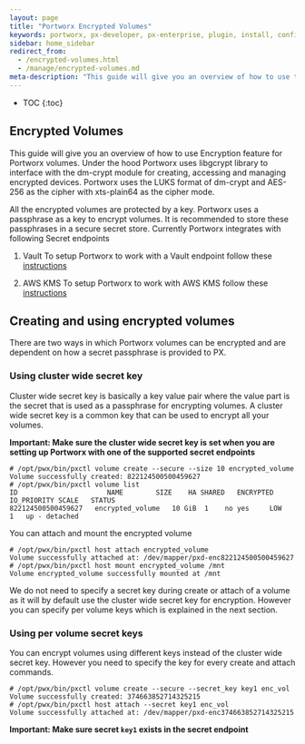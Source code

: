 ```yaml
---
layout: page
title: "Portworx Encrypted Volumes"
keywords: portworx, px-developer, px-enterprise, plugin, install, configure, container, storage, encryption
sidebar: home_sidebar
redirect_from:
  - /encrypted-volumes.html
  - /manage/encrypted-volumes.md
meta-description: "This guide will give you an overview of how to use the Encryption feature for Portworx volumes. Read the full overview here!"
---
```


* TOC
{:toc}

## Encrypted Volumes
This guide will give you an overview of how to use Encryption feature for Portworx volumes. Under the hood Portworx uses libgcrypt library to interface with the dm-crypt module for creating, accessing and managing encrypted devices. Portworx uses the LUKS format of dm-crypt and AES-256 as the cipher with xts-plain64 as the cipher mode.

All the encrypted volumes are protected by a key. Portworx uses a passphrase as a key to encrypt volumes. It is recommended to store these passphrases in a secure secret store. Currently Portworx integrates with following Secret endpoints

1. Vault
To setup Portworx to work with a Vault endpoint follow these [instructions](/secrets/portworx-with-vault.html)

2. AWS KMS
To setup Portworx to work with AWS KMS follow these [instructions](/secrets//portworx-with-aws-kms.html)

## Creating and using encrypted volumes

There are two ways in which Portworx volumes can be encrypted and are dependent on how a secret passphrase is provided to PX.

### Using cluster wide secret key
Cluster wide secret key is basically a key value pair where the value part is the secret that is used as a passphrase for encrypting volumes. A cluster wide secret key is a common key that can be used to encrypt all your volumes.

__Important: Make sure the cluster wide secret key is set when you are setting up Portworx with one of the supported secret endpoints__

```
# /opt/pwx/bin/pxctl volume create --secure --size 10 encrypted_volume
Volume successfully created: 822124500500459627
# /opt/pwx/bin/pxctl volume list
ID	      	     		NAME		SIZE	HA SHARED	ENCRYPTED	IO_PRIORITY	SCALE	STATUS
822124500500459627	 encrypted_volume	10 GiB	1    no yes		LOW		1	up - detached
```

You can attach and mount the encrypted volume

```
# /opt/pwx/bin/pxctl host attach encrypted_volume
Volume successfully attached at: /dev/mapper/pxd-enc822124500500459627
# /opt/pwx/bin/pxctl host mount encrypted_volume /mnt
Volume encrypted_volume successfully mounted at /mnt
```

We do not need to specify a secret key during create or attach of a volume as it will by default use the cluster wide secret key for encryption. However you can specify per volume keys which is explained in the next section.


### Using per volume secret keys

You can encrypt volumes using different keys instead of the cluster wide secret key. However you need to specify the key for every create
and attach commands.


```
# /opt/pwx/bin/pxctl volume create --secure --secret_key key1 enc_vol
Volume successfully created: 374663852714325215
# /opt/pwx/bin/pxctl host attach --secret key1 enc_vol
Volume successfully attached at: /dev/mapper/pxd-enc374663852714325215
```

__Important: Make sure secret `key1` exists in the secret endpoint__
